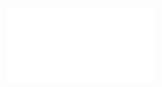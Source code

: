 <iframe src="//player.bilibili.com/player.html?aid=18939632&cid=31025338&page=1" scrolling="no" border="0" frameborder="no" framespacing="0" allowfullscreen="true"> </iframe>
